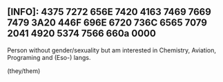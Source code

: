 ## [INFO]: 4375 7272 656E 7420 4163 7469 7669 7479 3A20 446F 696E 6720 736C 6565 7079 2041 4920 5374 7566 660a 0000

Person without gender/sexuality but am interested in Chemistry, Aviation, Programing and (Eso-) langs.

(they/them)
